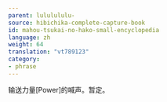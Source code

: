 ```yaml
---
parent: lululululu-
source: hibichika-complete-capture-book
id: mahou-tsukai-no-hako-small-encyclopedia
language: zh
weight: 64
translation: "vt789123"
category:
- phrase
---
```


输送力量[Power]的喊声。暂定。
